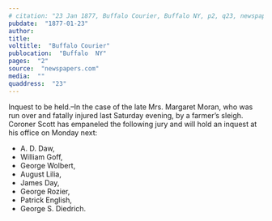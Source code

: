 ```yaml
---
# citation: "23 Jan 1877, Buffalo Courier, Buffalo NY, p2, q23, newspapers.com."
pubdate:  "1877-01-23"
author: 
title: 
voltitle:  "Buffalo Courier"
publocation:  "Buffalo  NY"
pages:  "2"
source:  "newspapers.com"
media:  ""
quaddress:  "23"
---
```

Inquest to be held.–In the case of the late Mrs. Margaret Moran, who was run over and fatally injured last Saturday evening, by a farmer’s sleigh. Coroner Scott has empaneled the following jury and will hold an inquest at his office on Monday next:

  - A. D. Daw,
  - William Goff,
  - George Wolbert,
  - August Lilia,
  - James Day,
  - George Rozier,
  - Patrick English,
  - George S. Diedrich.

